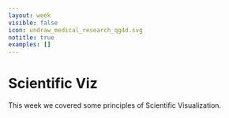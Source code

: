 ```yaml
---
layout: week
visible: false
icon: undraw_medical_research_qg4d.svg
notitle: true
examples: []
---
```


# Scientific Viz

This week we covered some principles of Scientific Visualization.
